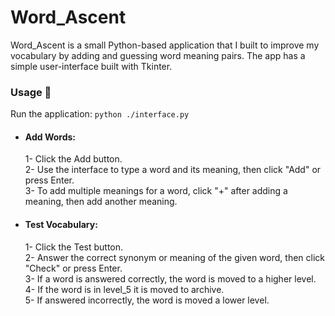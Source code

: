 # Word_Ascent

Word_Ascent is a small Python-based application that I built to improve my vocabulary by adding and guessing word meaning pairs. The app has a simple user-interface built with Tkinter.

### Usage 📖
Run the application:  ```python ./interface.py``` <br>
* #### Add Words:
   1- Click the Add button. <br>
   2- Use the interface to type a word and its meaning, then click "Add" or press Enter. <br>
   3- To add multiple meanings for a word, click "+" after adding a meaning, then add another meaning.
* #### Test Vocabulary:
   1- Click the Test button. <br>
   2- Answer the correct synonym or meaning of the given word, then click "Check" or press Enter. <br>
   3- If a word is answered correctly, the word is moved to a higher level. <br>
   4- If the word is in level_5 it is moved to archive. <br>
   5- If answered incorrectly, the word is moved a lower level. <br>

